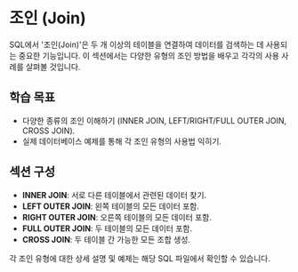 # 조인 (Join)

SQL에서 '조인(Join)'은 두 개 이상의 테이블을 연결하여 데이터를 검색하는 데 사용되는 중요한 기능입니다. 이 섹션에서는 다양한 유형의 조인 방법을 배우고 각각의 사용 사례를 살펴볼 것입니다.

## 학습 목표
- 다양한 종류의 조인 이해하기 (INNER JOIN, LEFT/RIGHT/FULL OUTER JOIN, CROSS JOIN).
- 실제 데이터베이스 예제를 통해 각 조인 유형의 사용법 익히기.

## 섹션 구성
- **INNER JOIN**: 서로 다른 테이블에서 관련된 데이터 찾기.
- **LEFT OUTER JOIN**: 왼쪽 테이블의 모든 데이터 포함.
- **RIGHT OUTER JOIN**: 오른쪽 테이블의 모든 데이터 포함.
- **FULL OUTER JOIN**: 두 테이블의 모든 데이터 포함.
- **CROSS JOIN**: 두 테이블 간 가능한 모든 조합 생성.

각 조인 유형에 대한 상세 설명 및 예제는 해당 SQL 파일에서 확인할 수 있습니다.

